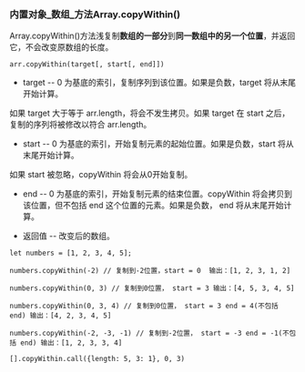 ### 内置对象_数组_方法Array.copyWithin()

Array.copyWithin()方法浅复制**数组的一部分**到**同一数组中的另一个位置**，并返回它，不会改变原数组的长度。

```
arr.copyWithin(target[, start[, end]])
```

* target -- 0 为基底的索引，复制序列到该位置。如果是负数，target 将从末尾开始计算。
>
如果 target 大于等于 arr.length，将会不发生拷贝。如果 target 在 start 之后，复制的序列将被修改以符合 arr.length。

* start -- 0 为基底的索引，开始复制元素的起始位置。如果是负数，start 将从末尾开始计算。
> 
如果 start 被忽略，copyWithin 将会从0开始复制。

* end -- 0 为基底的索引，开始复制元素的结束位置。copyWithin 将会拷贝到该位置，但不包括 end 这个位置的元素。如果是负数， end 将从末尾开始计算。

* 返回值 -- 改变后的数组。

```
let numbers = [1, 2, 3, 4, 5];

numbers.copyWithin(-2) // 复制到-2位置，start = 0  输出：[1, 2, 3, 1, 2]

numbers.copyWithin(0, 3) // 复制到0位置， start = 3 输出：[4, 5, 3, 4, 5]

numbers.copyWithin(0, 3, 4) // 复制到0位置， start = 3 end = 4(不包括 end) 输出：[4, 2, 3, 4, 5]

numbers.copyWithin(-2, -3, -1) // 复制到-2位置， start = -3 end = -1(不包括 end) 输出：[1, 2, 3, 3, 4]

[].copyWithin.call({length: 5, 3: 1}, 0, 3)
```